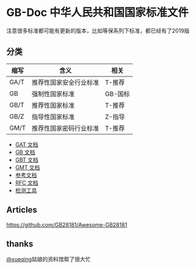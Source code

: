 # GB-Doc 中华人民共和国国家标准文件

注意很多标准都可能有更新的版本，比如等保系列下标准，都已经有了2019版

## 分类

| 缩写 | 含义 | 相关 |
| --- | --- | --- |
| GA/T | 推荐性国家安全行业标准 | T-推荐 |
| GB  | 强制性国家标准 | GB-国标 |
| GB/T | 推荐性国家标准 | T-推荐 |
| GB/Z | 指导性国家标准 | Z-指导 |
| GM/T | 推荐性国家密码行业标准 | T-推荐 |

- [GAT 文档](./GAT)
- [GB 文档](./GB)
- [GBT 文档](./GBT)
- [GMT 文档](./GM-Standards/README.md)
- [参考文档](./REF)
- [RFC 文档](./RFC)
- [检测工具](./Tool)

## Articles

https://github.com/GB28181/Awesome-GB28181

## thanks

[@xueqing](https://github.com/xueqing/GB-Doc)姑娘的资料馆帮了很大忙
